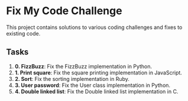 # Fix My Code Challenge

This project contains solutions to various coding challenges and fixes to existing code.

## Tasks

1. **0. FizzBuzz**: Fix the FizzBuzz implementation in Python.
2. **1. Print square**: Fix the square printing implementation in JavaScript.
3. **2. Sort**: Fix the sorting implementation in Ruby.
4. **3. User password**: Fix the User class implementation in Python.
5. **4. Double linked list**: Fix the Double linked list implementation in C.
